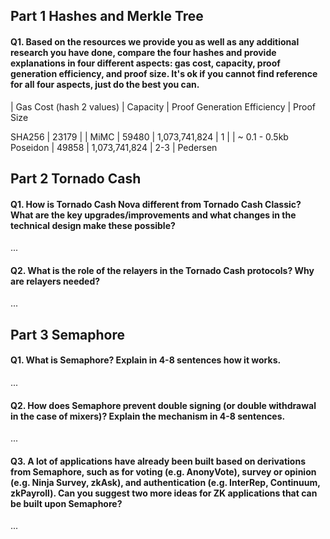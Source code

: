 ## Part 1 Hashes and Merkle Tree

#### Q1. Based on the resources we provide you as well as any additional research you have done, compare the four hashes and provide explanations in four different aspects: gas cost, capacity, proof generation efficiency, and proof size. It's ok if you cannot find reference for all four aspects, just do the best you can.

| Gas Cost (hash 2 values) | Capacity | Proof Generation Efficiency | Proof Size

SHA256 | 23179 | |
MiMC | 59480 | 1,073,741,824 | 1 | | ~ 0.1 - 0.5kb
Poseidon | 49858 | 1,073,741,824 | 2-3 |
Pedersen

## Part 2 Tornado Cash

#### Q1. How is Tornado Cash Nova different from Tornado Cash Classic? What are the key upgrades/improvements and what changes in the technical design make these possible?

...

#### Q2. What is the role of the relayers in the Tornado Cash protocols? Why are relayers needed?

...

## Part 3 Semaphore

#### Q1. What is Semaphore? Explain in 4-8 sentences how it works.

...

#### Q2. How does Semaphore prevent double signing (or double withdrawal in the case of mixers)? Explain the mechanism in 4-8 sentences.

...

#### Q3. A lot of applications have already been built based on derivations from Semaphore, such as for voting (e.g. AnonyVote), survey or opinion (e.g. Ninja Survey, zkAsk), and authentication (e.g. InterRep, Continuum, zkPayroll). Can you suggest two more ideas for ZK applications that can be built upon Semaphore?

...
